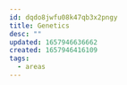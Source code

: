 ```yaml
---
id: dqdo8jwfu08k47qb3x2pngy
title: Genetics
desc: ""
updated: 1657946636662
created: 1657946416109
tags:
  - areas
---
```


